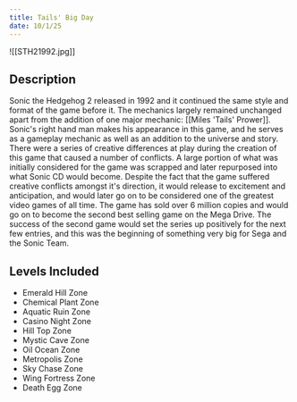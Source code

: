 ```yaml
---
title: Tails' Big Day
date: 10/1/25
---
```



![[STH21992.jpg]]

## Description

Sonic the Hedgehog 2 released in 1992 and it continued the same style and format of the game before it. The mechanics largely remained unchanged apart from the addition of one major mechanic: [[Miles 'Tails' Prower]]. Sonic's right hand man makes his appearance in this game, and he serves as a gameplay mechanic as well as an addition to the universe and story. There were a series of creative differences at play during the creation of this game that caused a number of conflicts. A large portion of what was initially considered for the game was scrapped and later repurposed into what Sonic CD would become. Despite the fact that the game suffered creative conflicts amongst it's direction, it would release to excitement and anticipation, and would later go on to be considered one of the greatest video games of all time. The game has sold over 6 million copies and would go on to become the second best selling game on the Mega Drive. The success of the second game would set the series up positively for the next few entries, and this was the beginning of something very big for Sega and the Sonic Team. 

## Levels Included

- Emerald Hill Zone
- Chemical Plant Zone
- Aquatic Ruin Zone
- Casino Night Zone
- Hill Top Zone
- Mystic Cave Zone
- Oil Ocean Zone
- Metropolis Zone
- Sky Chase Zone
- Wing Fortress Zone
- Death Egg Zone
  